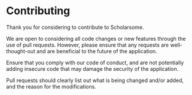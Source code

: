 # Contributing

Thank you for considering to contribute to Scholarsome.

We are open to considering all code changes or new features through the use of pull requests. However, please ensure that any requests are well-thought-out and are beneficial to the future of the application.

Ensure that you comply with our code of conduct, and are not potentially adding insecure code that may damage the security of the application.

Pull requests should clearly list out what is being changed and/or added, and the reason for the modifications.
